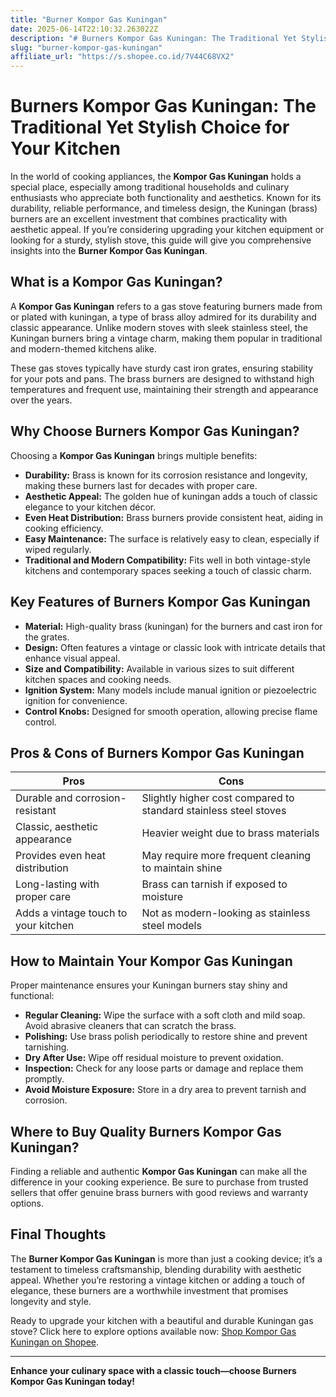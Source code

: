 ```yaml
---
title: "Burner Kompor Gas Kuningan"
date: 2025-06-14T22:10:32.263022Z
description: "# Burners Kompor Gas Kuningan: The Traditional Yet Stylish Choice for Your Kitchen..."
slug: "burner-kompor-gas-kuningan"
affiliate_url: "https://s.shopee.co.id/7V44C68VX2"
---
```

# Burners Kompor Gas Kuningan: The Traditional Yet Stylish Choice for Your Kitchen

In the world of cooking appliances, the **Kompor Gas Kuningan** holds a special place, especially among traditional households and culinary enthusiasts who appreciate both functionality and aesthetics. Known for its durability, reliable performance, and timeless design, the Kuningan (brass) burners are an excellent investment that combines practicality with aesthetic appeal. If you’re considering upgrading your kitchen equipment or looking for a sturdy, stylish stove, this guide will give you comprehensive insights into the **Burner Kompor Gas Kuningan**.

## What is a Kompor Gas Kuningan?

A **Kompor Gas Kuningan** refers to a gas stove featuring burners made from or plated with kuningan, a type of brass alloy admired for its durability and classic appearance. Unlike modern stoves with sleek stainless steel, the Kuningan burners bring a vintage charm, making them popular in traditional and modern-themed kitchens alike.

These gas stoves typically have sturdy cast iron grates, ensuring stability for your pots and pans. The brass burners are designed to withstand high temperatures and frequent use, maintaining their strength and appearance over the years.

## Why Choose Burners Kompor Gas Kuningan?

Choosing a **Kompor Gas Kuningan** brings multiple benefits:

- **Durability:** Brass is known for its corrosion resistance and longevity, making these burners last for decades with proper care.
- **Aesthetic Appeal:** The golden hue of kuningan adds a touch of classic elegance to your kitchen décor.
- **Even Heat Distribution:** Brass burners provide consistent heat, aiding in cooking efficiency.
- **Easy Maintenance:** The surface is relatively easy to clean, especially if wiped regularly.
- **Traditional and Modern Compatibility:** Fits well in both vintage-style kitchens and contemporary spaces seeking a touch of classic charm.

## Key Features of Burners Kompor Gas Kuningan

- **Material:** High-quality brass (kuningan) for the burners and cast iron for the grates.
- **Design:** Often features a vintage or classic look with intricate details that enhance visual appeal.
- **Size and Compatibility:** Available in various sizes to suit different kitchen spaces and cooking needs.
- **Ignition System:** Many models include manual ignition or piezoelectric ignition for convenience.
- **Control Knobs:** Designed for smooth operation, allowing precise flame control.

## Pros & Cons of Burners Kompor Gas Kuningan

| **Pros** | **Cons** |
|------------|-----------|
| Durable and corrosion-resistant | Slightly higher cost compared to standard stainless steel stoves |
| Classic, aesthetic appearance | Heavier weight due to brass materials |
| Provides even heat distribution | May require more frequent cleaning to maintain shine |
| Long-lasting with proper care | Brass can tarnish if exposed to moisture |
| Adds a vintage touch to your kitchen | Not as modern-looking as stainless steel models |

## How to Maintain Your Kompor Gas Kuningan

Proper maintenance ensures your Kuningan burners stay shiny and functional:

- **Regular Cleaning:** Wipe the surface with a soft cloth and mild soap. Avoid abrasive cleaners that can scratch the brass.
- **Polishing:** Use brass polish periodically to restore shine and prevent tarnishing.
- **Dry After Use:** Wipe off residual moisture to prevent oxidation.
- **Inspection:** Check for any loose parts or damage and replace them promptly.
- **Avoid Moisture Exposure:** Store in a dry area to prevent tarnish and corrosion.

## Where to Buy Quality Burners Kompor Gas Kuningan?

Finding a reliable and authentic **Kompor Gas Kuningan** can make all the difference in your cooking experience. Be sure to purchase from trusted sellers that offer genuine brass burners with good reviews and warranty options.

## Final Thoughts

The **Burner Kompor Gas Kuningan** is more than just a cooking device; it’s a testament to timeless craftsmanship, blending durability with aesthetic appeal. Whether you’re restoring a vintage kitchen or adding a touch of elegance, these burners are a worthwhile investment that promises longevity and style.

Ready to upgrade your kitchen with a beautiful and durable Kuningan gas stove? Click here to explore options available now: [Shop Kompor Gas Kuningan on Shopee](https://s.shopee.co.id/7V44C68VX2).

---

**Enhance your culinary space with a classic touch—choose Burners Kompor Gas Kuningan today!**